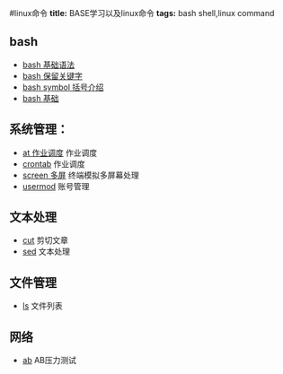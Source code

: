 #linux命令
**title:** BASE学习以及linux命令
**tags:** bash shell,linux command

## bash
* [bash 基础语法](bash-base)
* [bash 保留关键字](bash-spec)
* [bash symbol 括号介绍](bash-symbol)
* [bash 基础](shell-base)

## 系统管理：
* [at 作业调度](at) 作业调度
* [crontab](crontab)  作业调度
* [screen 多屏](screen)  终端模拟多屏幕处理
* [usermod](usermod) 账号管理

## 文本处理
* [cut](cut) 剪切文章
* [sed](sed) 文本处理

## 文件管理
* [ls](ls) 文件列表

## 网络
* [ab](ab) AB压力测试
